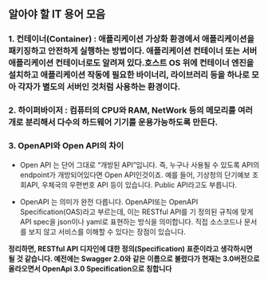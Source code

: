 ## 알아야 할 IT 용어 모음

### 1. 컨테이너(Container) : 애플리케이션 가상화 환경에서 애플리케이션을 패키징하고 안전하게 실행하는 방법이다. 애플리케이션 컨테이너 또는 서버 애플리케이션 컨테이너로도 알려져 있다.호스트 OS 위에 컨테이너 엔진을 설치하고 애플리케이션 작동에 필요한 바이너리, 라이브러리 등을 하나로 모아 각자가 별도의 서버인 것처럼 사용하는 환경이다.



### 2. 하이퍼바이저 : 컴퓨터의 CPU와 RAM, NetWork 등의 메모리를 여러 개로 분리해서 다수의 하드웨어 기기를 운용가능하도록 만든다.



### 3. OpenAPI와 Open API의 차이

- Open API 는 단어 그대로 “개방된 API”입니다. 즉, 누구나 사용될 수 있도록 API의 endpoint가 개방되어있다면 Open API인것이죠. 예를 들어, 기상청의 단기예보 조회API, 우체국의 우편번호 API 등이 있습니다.
  Public API라고도 부릅니다.

- OpenAPI 는 의미가 완전 다릅니다. OpenAPI또는 OpenAPI Specification(OAS)라고 부르는데, 이는 RESTful API를 기 정의된 규칙에 맞게 API spec을 json이나 yaml로 표현하는 방식을 의미합니다.
  직접 소스코드나 문서를 보지 않고 서비스를 이해할 수 있다는 장점이 있습니다.
  
__정리하면, RESTful API 디자인에 대한 정의(Specification) 표준이라고 생각하시면 될 것 같습니다. 예전에는 Swagger 2.0와 같은 이름으로 불렸다가 현재는 3.0버전으로 올라오면서 OpenApi 3.0 Specification으로 칭합니다__
  
  

